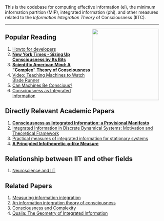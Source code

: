 This is the codebase for computing effective information (ei), the minimum information partition (MIP), integrated information (phi), and other measures related to the _Information Integration Theory_ of Consciousness (IITC).


---


<img src='http://dl.dropbox.com/u/3308162/glassware.jpg' title='glassware image' align='right' height='234' width='219' alt='' border='0'>

<h2>Popular Reading</h2>
<ol><li><a href='https://www.youtube.com/watch?v=OdtT0S0GNjE'>Howto for developers</a>
</li><li><b><a href='http://www.nytimes.com/2010/09/21/science/21consciousness.html?_r=2&pagewanted=all'>New York Times - Sizing Up Consciousness by Its Bits</a></b>
</li><li><b><a href='http://www.scientificamerican.com/article.cfm?id=a-theory-of-consciousness'>Scientific American Mind: A "Complex" Theory of Consciousness</a></b>
</li><li><a href='http://www.spectrum.ieee.org/sing_koch'>Video: Teaching Machines to Watch Blade Runner</a>
</li><li><a href='http://www.spectrum.ieee.org/jun08/6278'>Can Machines Be Conscious?</a>
</li><li><a href='http://www.spectrum.ieee.org/jun08/6315'>Consciousness as Integrated Information</a></li></ol>

<h2>Directly Relevant Academic Papers</h2>
<ol><li><b><a href='http://www.biolbull.org/cgi/content/abstract/215/3/216'>Consciousness as Integrated Information: a Provisional Manifesto</a></b>
</li><li><a href='http://www.ploscompbiol.org/article/info:doi/10.1371/journal.pcbi.1000091'>Integrated Information in Discrete Dynamical Systems: Motivation and Theoretical Framework</a>
</li><li><a href='http://www.theassc.org/documents/practical_measures_of_integrated_information_for_stationary_systems'>Practical measures of integrated information for stationary systems</a>
</li><li><b><a href='http://arxiv.org/abs/1401.0978'>A Principled Infotheoretic φ-like Measure</a></b></li></ol>


<h2>Relationship between IIT and other fields</h2>
<ol><li><a href='http://ntp.neuroscience.wisc.edu/faculty/fac-art/tononicon&anesth.pdf'>Neuroscience and IIT</a></li></ol>

<h2>Related Papers</h2>
<ol><li><a href='http://www.pubmedcentral.nih.gov/articlerender.fcgi?artid=331407'>Measuring information integration</a>
</li><li><a href='http://www.biomedcentral.com/1471-2202/5/42'>An information integration theory of consciousness</a>
</li><li><a href='http://www.sciencemag.org/cgi/content/abstract/sci;282/5395/1846'>Consciousness and Complexity</a>
</li><li><a href='http://www.ploscompbiol.org/article/info:doi/10.1371/journal.pcbi.1000462'>Qualia: The Geometry of Integrated Information</a>